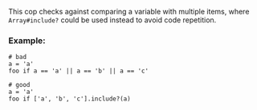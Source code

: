 This cop checks against comparing a variable with multiple items, where
`Array#include?` could be used instead to avoid code repetition.

### Example:
    # bad
    a = 'a'
    foo if a == 'a' || a == 'b' || a == 'c'

    # good
    a = 'a'
    foo if ['a', 'b', 'c'].include?(a)